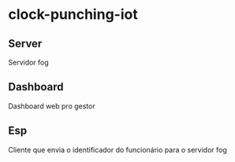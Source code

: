 # clock-punching-iot

## Server
Servidor fog

## Dashboard
Dashboard web pro gestor

## Esp
Cliente que envia o identificador do funcionário para o servidor fog
